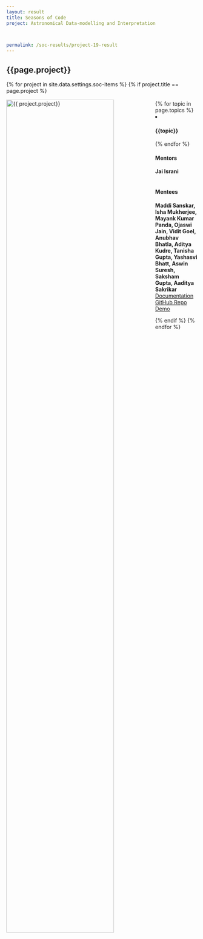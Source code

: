 ```yaml
---
layout: result
title: Seasons of Code
project: Astronomical Data-modelling and Interpretation


    
permalink: /soc-results/project-19-result
---
```


<h2 class="display1 m-3 p-3 text-center customcol">{{page.project}}</h2>
{% for project in site.data.settings.soc-items %}
{% if project.title == page.project %}

<div>
    <img src="{{ site.baseurl }}/{{ project.image }}"  width = "75%" height="auto"  alt="{{ project.project}}" class="border rounded" style = "float: left; margin-top: 3%; margin-right: 3%">
</div>


<div class="mentor-mentee-section">
    <br>
        {% for topic in page.topics %}
        <li><h4 class="text-primary text-center">{{topic}}</h4></li>
        {% endfor %}
    <br>
    <h4 class="mentor-title" style="display: block; fontWeight: 800">Mentors</h4>   
    <h4 class="mentors" style="display: inline;">Jai Israni</h4>    
    <br>  <br>
    <h4 class="mentor-title" style="display: block;">Mentees</h4> 
    <h4 class="mentors" style="display: inline;">Maddi Sanskar, Isha Mukherjee, Mayank Kumar Panda, Ojaswi Jain, Vidit Goel, Anubhav Bhatla, Aditya Kudre, Tanisha Gupta, Yashasvi Bhatt, Aswin Suresh, Saksham Gupta, Aaditya Sakrikar</h4>
    </div>

<div class = "button-holder">
    <div class="button-res"><a href="https://docs.google.com/document/d/1H5eFvjGOjyARGiwHQMJUsXo9cjt5fodc6qw2rm_y358/edit?usp=sharing" role="button">Documentation</a></div>
    <div class="button-res"><a href="https://github.com/AnubhavBhatla/Data-driven-Astronomy" role="button">GitHub Repo</a></div>
    <div class="button-res"><a href="https://youtu.be/Vw1IsM2Pf4w" role="button">Demo</a></div>
</div>

{% endif %}
{% endfor %}
